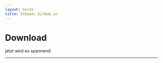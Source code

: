 ```yaml
---
layout: Seite
title: Itbayer.GitHub.io
---
```



# Download

jetzt wird es spannend

-----------------------------
